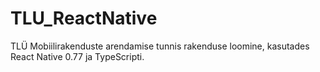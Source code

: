 # TLU_ReactNative
TLÜ Mobiilirakenduste arendamise tunnis rakenduse loomine, kasutades React Native 0.77 ja TypeScripti.
